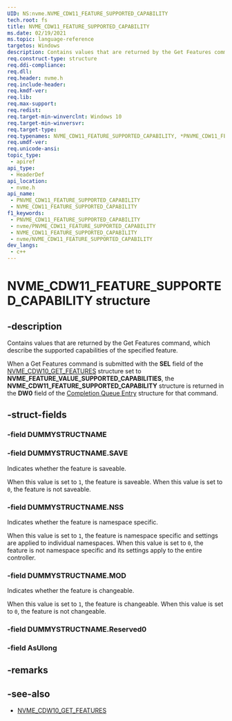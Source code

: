 ```yaml
---
UID: NS:nvme.NVME_CDW11_FEATURE_SUPPORTED_CAPABILITY
tech.root: fs
title: NVME_CDW11_FEATURE_SUPPORTED_CAPABILITY
ms.date: 02/19/2021
ms.topic: language-reference
targetos: Windows
description: Contains values that are returned by the Get Features command, which describe the supported capabilities of the specified feature.
req.construct-type: structure
req.ddi-compliance: 
req.dll: 
req.header: nvme.h
req.include-header: 
req.kmdf-ver: 
req.lib: 
req.max-support: 
req.redist: 
req.target-min-winverclnt: Windows 10
req.target-min-winversvr: 
req.target-type: 
req.typenames: NVME_CDW11_FEATURE_SUPPORTED_CAPABILITY, *PNVME_CDW11_FEATURE_SUPPORTED_CAPABILITY
req.umdf-ver: 
req.unicode-ansi: 
topic_type:
 - apiref
api_type:
 - HeaderDef
api_location:
 - nvme.h
api_name:
 - PNVME_CDW11_FEATURE_SUPPORTED_CAPABILITY
 - NVME_CDW11_FEATURE_SUPPORTED_CAPABILITY
f1_keywords:
 - PNVME_CDW11_FEATURE_SUPPORTED_CAPABILITY
 - nvme/PNVME_CDW11_FEATURE_SUPPORTED_CAPABILITY
 - NVME_CDW11_FEATURE_SUPPORTED_CAPABILITY
 - nvme/NVME_CDW11_FEATURE_SUPPORTED_CAPABILITY
dev_langs:
 - c++
---
```


# NVME_CDW11_FEATURE_SUPPORTED_CAPABILITY structure


## -description

Contains values that are returned by the Get Features command, which describe the supported capabilities of the specified feature.

When a Get Features command is submitted with the **SEL** field of the [NVME_CDW10_GET_FEATURES](ns-nvme-nvme_cdw10_get_features.md) structure set to **NVME_FEATURE_VALUE_SUPPORTED_CAPABILITIES**, the **NVME_CDW11_FEATURE_SUPPORTED_CAPABILITY** structure is returned in the **DW0** field of the [Completion Queue Entry](ns-nvme-nvme_completion_entry.md) structure for that command.

## -struct-fields

### -field DUMMYSTRUCTNAME

### -field DUMMYSTRUCTNAME.SAVE

Indicates whether the feature is saveable.

When this value is set to `1`, the feature is saveable. 
When this value is set to `0`, the feature is not saveable.

### -field DUMMYSTRUCTNAME.NSS

Indicates whether the feature is namespace specific.

When this value is set to `1`, the feature is namespace specific and settings are applied to individual namespaces.
When this value is set to `0`, the feature is not namespace specific and its settings apply to the entire controller.

### -field DUMMYSTRUCTNAME.MOD

Indicates whether the feature is changeable.

When this value is set to `1`, the feature is changeable.
When this value is set to `0`, the feature is not changeable.

### -field DUMMYSTRUCTNAME.Reserved0

### -field AsUlong

## -remarks

## -see-also

- [NVME_CDW10_GET_FEATURES](ns-nvme-nvme_cdw10_get_features.md)

